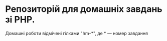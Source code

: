 # Репозиторій для домашніх завдань зі PHP.
Домашні роботи відмічені гілками "hm-*", де * — номер завдання
